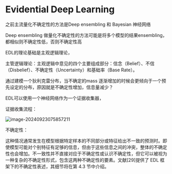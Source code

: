 # Evidential Deep Learning

之前主流量化不确定性的方法是Deep ensembling 和 Bayesian 神经网络

Deep ensembling 做量化不确定性的方法可能是将多个模型的结果ensembling，都相似则不确定性低，否则不确定性高

EDL的理论基础是主观逻辑理论，

主管逻辑理论：主观逻辑中意见的四个主要组成部分：信念（Belief）、不信（Disbelief）、不确定性（Uncertainty）和基础率（Base Rate）。

通过建模一个狄利克雷分布，当不确定的mass 逐渐增加的时候会更倾向于一个预先设定的分布，原因就是不确定性增加，信息量减少？



EDL可以使用一个神经网络作为一个证据收集器， 



证据收集流程：

![image-20240923075857211](C:\Users\19475\AppData\Roaming\Typora\typora-user-images\image-20240923075857211.png)

不确定性：

这种情况通常发生在模型根据特定样本的不同部分或特征给出不一致的预测时。即使模型可能对个别特征有足够的信息，但由于这些信息之间的冲突，整体的不确定性也会增加。不一致性并不直接对应于不确定性或认识不确定性，但它可以被视为一种复杂的不确定性形式，包含这两种不确定性的要素。文献[29]提供了 EDL 框架下的不确定性表述，其细节将在第 4.3 节中介绍。